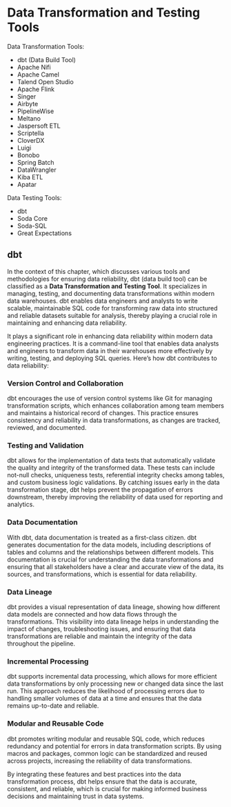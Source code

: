 # Data Transformation and Testing Tools
Data Transformation Tools:
* dbt (Data Build Tool)
* Apache Nifi
* Apache Camel
* Talend Open Studio
* Apache Flink
* Singer
* Airbyte
* PipelineWise
* Meltano
* Jaspersoft ETL
* Scriptella
* CloverDX
* Luigi
* Bonobo
* Spring Batch
* DataWrangler
* Kiba ETL
* Apatar

Data Testing Tools:
* dbt
* Soda Core
* Soda-SQL
* Great Expectations

## dbt
In the context of this chapter, which discusses various tools and methodologies for ensuring data reliability, dbt (data build tool) can be classified as a **Data Transformation and Testing Tool**. It specializes in managing, testing, and documenting data transformations within modern data warehouses. dbt enables data engineers and analysts to write scalable, maintainable SQL code for transforming raw data into structured and reliable datasets suitable for analysis, thereby playing a crucial role in maintaining and enhancing data reliability.

It plays a significant role in enhancing data reliability within modern data engineering practices. It is a command-line tool that enables data analysts and engineers to transform data in their warehouses more effectively by writing, testing, and deploying SQL queries. Here’s how dbt contributes to data reliability:

### Version Control and Collaboration
dbt encourages the use of version control systems like Git for managing transformation scripts, which enhances collaboration among team members and maintains a historical record of changes. This practice ensures consistency and reliability in data transformations, as changes are tracked, reviewed, and documented.

### Testing and Validation
dbt allows for the implementation of data tests that automatically validate the quality and integrity of the transformed data. These tests can include not-null checks, uniqueness tests, referential integrity checks among tables, and custom business logic validations. By catching issues early in the data transformation stage, dbt helps prevent the propagation of errors downstream, thereby improving the reliability of data used for reporting and analytics.

### Data Documentation
With dbt, data documentation is treated as a first-class citizen. dbt generates documentation for the data models, including descriptions of tables and columns and the relationships between different models. This documentation is crucial for understanding the data transformations and ensuring that all stakeholders have a clear and accurate view of the data, its sources, and transformations, which is essential for data reliability.

### Data Lineage
dbt provides a visual representation of data lineage, showing how different data models are connected and how data flows through the transformations. This visibility into data lineage helps in understanding the impact of changes, troubleshooting issues, and ensuring that data transformations are reliable and maintain the integrity of the data throughout the pipeline.

### Incremental Processing
dbt supports incremental data processing, which allows for more efficient data transformations by only processing new or changed data since the last run. This approach reduces the likelihood of processing errors due to handling smaller volumes of data at a time and ensures that the data remains up-to-date and reliable.

### Modular and Reusable Code
dbt promotes writing modular and reusable SQL code, which reduces redundancy and potential for errors in data transformation scripts. By using macros and packages, common logic can be standardized and reused across projects, increasing the reliability of data transformations.

By integrating these features and best practices into the data transformation process, dbt helps ensure that the data is accurate, consistent, and reliable, which is crucial for making informed business decisions and maintaining trust in data systems.